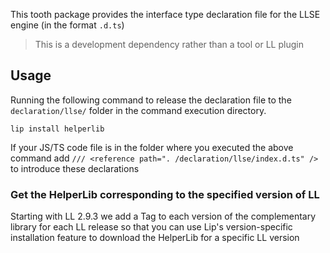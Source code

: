 This tooth package provides the interface type declaration file for the LLSE engine (in the format `.d.ts`)
> This is a development dependency rather than a tool or LL plugin
## Usage
Running the following command to release the declaration file to the `declaration/llse/` folder in the command execution directory.
```shell
lip install helperlib
```
If your JS/TS code file is in the folder where you executed the above command add `/// <reference path=". /declaration/llse/index.d.ts" />` to introduce these declarations

### Get the HelperLib corresponding to the specified version of LL
Starting with LL 2.9.3 we add a Tag to each version of the complementary library for each LL release so that you can use Lip's version-specific installation feature to download the HelperLib for a specific LL version
